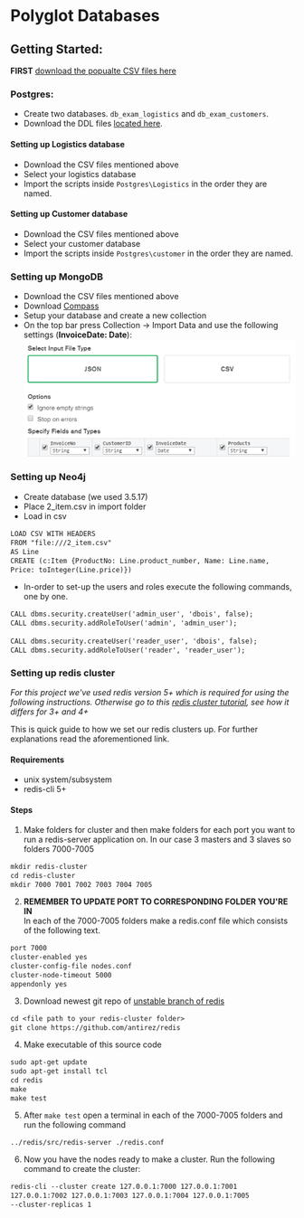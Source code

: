 # Polyglot Databases

## Getting Started:

**FIRST** [download the popualte CSV files here](https://mega.nz/file/msgFXCbL#63lEoxsXYK3GLsnmMUvU4Lu6rVXh6o6dL-H_a4NZLmM)

### Postgres:

-   Create two databases. `db_exam_logistics` and `db_exam_customers`.
-   Download the DDL files [located here](https://github.com/DBois/db_exam_commerce/tree/master/postgres).

#### Setting up Logistics database

-   Download the CSV files mentioned above
-   Select your logistics database
-   Import the scripts inside `Postgres\Logistics` in the order they are named.

#### Setting up Customer database

-   Download the CSV files mentioned above
-   Select your customer database
-   Import the scripts inside `Postgres\customer` in the order they are named.

### Setting up MongoDB

-   Download the CSV files mentioned above
-   Download [Compass](https://www.mongodb.com/products/compass)
-   Setup your database and create a new collection
-   On the top bar press Collection -> Import Data and use the following settings (**InvoiceDate: Date**):  
    ![](./img/compass_settings.png)

### Setting up Neo4j

-   Create database (we used 3.5.17)
-   Place 2_item.csv in import folder
-   Load in csv

```
LOAD CSV WITH HEADERS
FROM "file:///2_item.csv"
AS Line
CREATE (c:Item {ProductNo: Line.product_number, Name: Line.name, Price: toInteger(Line.price)})
```

- In-order to set-up the users and roles execute the following commands, one by one.

```
CALL dbms.security.createUser('admin_user', 'dbois', false); 
CALL dbms.security.addRoleToUser('admin', 'admin_user');

CALL dbms.security.createUser('reader_user', 'dbois', false); 
CALL dbms.security.addRoleToUser('reader', 'reader_user');
```

### Setting up redis cluster
*For this project we've used redis version 5+ which is required for using the following instructions. Otherwise go to this [redis cluster tutorial](https://redis.io/topics/cluster-tutorial), see how it differs for 3+ and 4+*

This is quick guide to how we set our redis clusters up. For further explanations read the aforementioned link.

#### Requirements
- unix system/subsystem
- redis-cli 5+

#### Steps

1. Make folders for cluster and then make folders for each port you want to run a redis-server application on. In our case 3 masters and 3 slaves so folders 7000-7005
```shell
mkdir redis-cluster
cd redis-cluster
mkdir 7000 7001 7002 7003 7004 7005
```
2. **REMEMBER TO UPDATE PORT  TO CORRESPONDING FOLDER YOU'RE IN**  
In each of the 7000-7005 folders make a redis.conf file which consists of the following text.
```shell
port 7000
cluster-enabled yes
cluster-config-file nodes.conf
cluster-node-timeout 5000
appendonly yes
```
3. Download newest git repo of [unstable branch of redis ](https://github.com/antirez/redis)
```git
cd <file path to your redis-cluster folder>
git clone https://github.com/antirez/redis

```

4. Make executable of this source code
```
sudo apt-get update
sudo apt-get install tcl
cd redis
make
make test
```

5. After `make test` open a terminal in each of the 7000-7005 folders and run the following command
```
../redis/src/redis-server ./redis.conf
```

6. Now you have the nodes ready to make a cluster. Run the following command to create the cluster:
```
redis-cli --cluster create 127.0.0.1:7000 127.0.0.1:7001 
127.0.0.1:7002 127.0.0.1:7003 127.0.0.1:7004 127.0.0.1:7005 
--cluster-replicas 1
```
